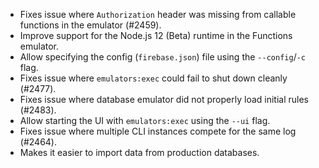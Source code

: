 - Fixes issue where `Authorization` header was missing from callable functions in the emulator (#2459).
- Improve support for the Node.js 12 (Beta) runtime in the Functions emulator.
- Allow specifying the config (`firebase.json`) file using the `--config`/`-c` flag.
- Fixes issue where `emulators:exec` could fail to shut down cleanly (#2477).
- Fixes issue where database emulator did not properly load initial rules (#2483).
- Allow starting the UI with `emulators:exec` using the `--ui` flag.
- Fixes issue where multiple CLI instances compete for the same log (#2464).
- Makes it easier to import data from production databases.
